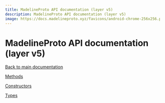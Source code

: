 ```yaml
---
title: MadelineProto API documentation (layer v5)
description: MadelineProto API documentation (layer v5)
image: https://docs.madelineproto.xyz/favicons/android-chrome-256x256.png
---
```

# MadelineProto API documentation (layer v5)

[Back to main documentation](..)  


[Methods](methods/)

[Constructors](constructors/)

[Types](types/)
